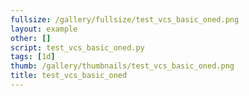 ```yaml
---
fullsize: /gallery/fullsize/test_vcs_basic_oned.png
layout: example
other: []
script: test_vcs_basic_oned.py
tags: [1d]
thumb: /gallery/thumbnails/test_vcs_basic_oned.png
title: test_vcs_basic_oned
---
```

